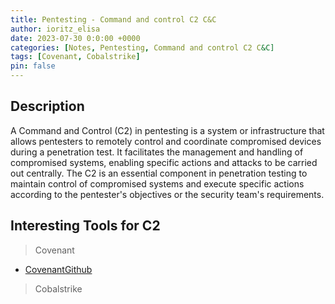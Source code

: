 ```yaml
---
title: Pentesting - Command and control C2 C&C
author: ioritz_elisa 
date: 2023-07-30 0:0:00 +0000 
categories: [Notes, Pentesting, Command and control C2 C&C] 
tags: [Covenant, Cobalstrike] 
pin: false
---
```



## Description

A Command and Control (C2) in pentesting is a system or infrastructure that allows pentesters to remotely control and coordinate compromised devices during a penetration test. It facilitates the management and handling of compromised systems, enabling specific actions and attacks to be carried out centrally. The C2 is an essential component in penetration testing to maintain control of compromised systems and execute specific actions according to the pentester's objectives or the security team's requirements.


## Interesting Tools for C2

> Covenant 

* [CovenantGithub](https://github.com/cobbr/Covenant)

> Cobalstrike




